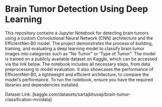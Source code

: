 # Brain Tumor Detection Using Deep Learning
 This repository contains a Jupyter Notebook for detecting brain tumors using a custom Convolutional Neural Network (CNN) architecture and the EfficientNet-B0 model. The project demonstrates the process of building, training, and evaluating a deep learning model to classify brain tumor images into categories such as "No Tumor" or 'Type of Tumor". The model is trained on a publicly available dataset on Kaggle, which can be accessed via the link below. The notebook includes all necessary steps, from data preprocessing to model evaluation. It also showcases the performance of EfficientNet-B0, a lightweight and efficient architecture, to compare the model's performance. To run the notebook, ensure you have the required libraries and dependencies installed.

Dataset Link:
[kaggle.com/datasets/sartajbhuvaji/brain-tumor-classification-mri/data]

